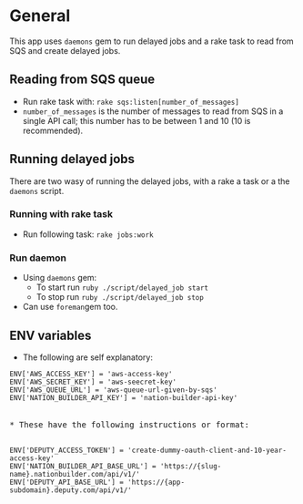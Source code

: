 # General

This app uses `daemons` gem to run delayed jobs and a rake task to read from SQS and
create delayed jobs.

## Reading from SQS queue

* Run rake task with: `rake sqs:listen[number_of_messages]`
* `number_of_messages` is the number of messages to read from SQS in a single API
call; this number has to be between 1 and 10 (10 is recommended).

## Running delayed jobs

There are two wasy of running the delayed jobs, with a rake a task or a the `daemons` script.

### Running with rake task

* Run following task: `rake jobs:work`

### Run daemon

* Using `daemons` gem:
  * To start run `ruby ./script/delayed_job start`
  * To stop run `ruby ./script/delayed_job stop`
* Can use `foreman`gem too.

## ENV variables

* The following are self explanatory:

<pre><code>ENV['AWS_ACCESS_KEY'] = 'aws-access-key'
ENV['AWS_SECRET_KEY'] = 'aws-seecret-key'
ENV['AWS_QUEUE_URL'] = 'aws-queue-url-given-by-sqs'
ENV['NATION_BUILDER_API_KEY'] = 'nation-builder-api-key'
</code></code>

* These have the following instructions or format:

<pre><code>ENV['DEPUTY_ACCESS_TOKEN'] = 'create-dummy-oauth-client-and-10-year-access-key'
ENV['NATION_BUILDER_API_BASE_URL'] = 'https://{slug-name}.nationbuilder.com/api/v1/'
ENV['DEPUTY_API_BASE_URL'] = 'https://{app-subdomain}.deputy.com/api/v1/'
</code></code>
